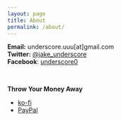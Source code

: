 ```yaml
---
layout: page
title: About
permalink: /about/
---
```


**Email:** underscore.uuu[at]gmail.com  
**Twitter:** [@jake_underscore](https://twitter.com/jake_underscore)  
**Facebook**: [underscore0](https://www.facebook.com/underscore0)  

<br>

**Throw Your Money Away**
* [ko-fi](https://ko-fi.com/jakeunderscore)
* [PayPal](https://www.paypal.com/cgi-bin/webscr?cmd=_s-xclick&hosted_button_id=MEMKEL9GFNVCE)
